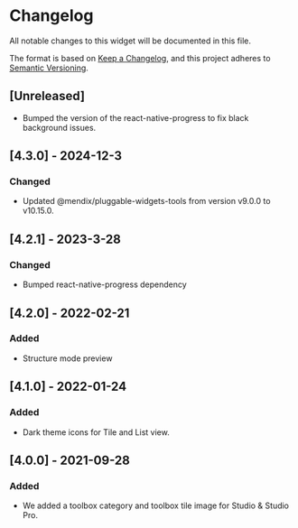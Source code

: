 # Changelog

All notable changes to this widget will be documented in this file.

The format is based on [Keep a Changelog](https://keepachangelog.com/en/1.0.0/), and this project adheres to [Semantic Versioning](https://semver.org/spec/v2.0.0.html).

## [Unreleased]

-   Bumped the version of the react-native-progress to fix black background issues.

## [4.3.0] - 2024-12-3

### Changed

-   Updated @mendix/pluggable-widgets-tools from version v9.0.0 to v10.15.0.

## [4.2.1] - 2023-3-28

### Changed

-   Bumped react-native-progress dependency

## [4.2.0] - 2022-02-21

### Added

-   Structure mode preview

## [4.1.0] - 2022-01-24

### Added

-   Dark theme icons for Tile and List view.

## [4.0.0] - 2021-09-28

### Added

-   We added a toolbox category and toolbox tile image for Studio & Studio Pro.
